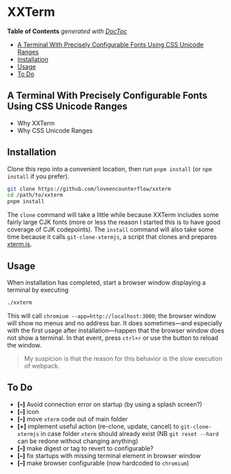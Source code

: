 


# XXTerm




<!-- START doctoc generated TOC please keep comment here to allow auto update -->
<!-- DON'T EDIT THIS SECTION, INSTEAD RE-RUN doctoc TO UPDATE -->
**Table of Contents**  *generated with [DocToc](https://github.com/thlorenz/doctoc)*

- [A Terminal With Precisely Configurable Fonts Using CSS Unicode Ranges](#a-terminal-with-precisely-configurable-fonts-using-css-unicode-ranges)
- [Installation](#installation)
- [Usage](#usage)
- [To Do](#to-do)

<!-- END doctoc generated TOC please keep comment here to allow auto update -->

## A Terminal With Precisely Configurable Fonts Using CSS Unicode Ranges

* Why XXTerm
* Why CSS Unicode Ranges

## Installation

Clone this repo into a convenient location, then run `pnpm install` (or `npm install` if you prefer).

```bash
git clone https://github.com/loveencounterflow/xxterm
cd /path/to/xxterm
pnpm install
```

The `clone` command will take a little while because XXTerm includes some fairly large CJK fonts (more or less
the reason I started this is to have good coverage of CJK codepoints).
The `install` command will also take some time because it calls `git-clone-xtermjs`, a script that clones
and prepares [xterm.js](https://github.com/xtermjs/xterm.js).

## Usage

When installation has completed, start a browser window displaying a terminal by executing

```bash
./xxterm
```

This will call `chromium --app=http://localhost:3000`; the browser window will show no menus and no address bar.
It does sometimes—and especially with the first usage after installation—happen that the browser window does not
show a terminal. In that event, press `ctrl+r` or use the button to reload the window.

> My suspicion is that the reason for this behavior is the slow execution of webpack.

## To Do

* **[–]** Avoid connection error on startup (by using a splash screen?)
* **[–]** icon
* **[–]** move `xterm` code out of main folder
* **[+]** implement useful action (re-clone, update, cancel) to `git-clone-xtermjs` in case folder `xterm`
  should already exist (NB `git reset --hard` can be redone without changing anything)
* **[–]** make digest or tag to revert to configurable?
* **[–]** fix startups with missing terminal element in browser window
* **[–]** make browser configurable (now hardcoded to `chromium`)






